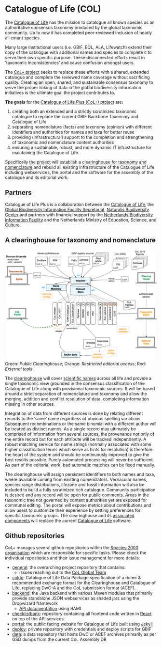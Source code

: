 # Catalogue of Life (COL)


The [Catalogue of Life](http://www.catalogueoflife.org/) has the mission to catalogue all known species as 
an authoritative consensus taxonomy produced by the global taxonomic community. 
Up to now it has completed peer-reviewed inclusion of nearly all extant species. 

Many large institutional users (i.e. GBIF, EOL, ALA, Lifewatch) extend their copy of the catalogue with additional names and species 
to complete it to serve their own specific purpose. 
These disconnected efforts result in ‘taxonomic inconsistencies’ and cause confusion amongst users. 

The [CoL+ project](docs/CoL+slide-doc.pdf) seeks to replace these efforts with a shared, extended catalogue 
and complete the reviewed name coverage without sacrificing quality. 
Creating an open, shared, and sustainable consensus taxonomy to serve the proper linking of data in the global biodiversity information initiatives 
is the ultimate goal the project contributes to. 

**The goals** for the [Catalogue of Life Plus (CoL+) project](docs/CoL+slide-doc.pdf) are: 

 1. creating both an extended and a strictly scrutinized taxonomic catalogue to replace the current GBIF Backbone Taxonomy and Catalogue of Life
 2. separating nomenclature (facts) and taxonomy (opinion) with different identifiers and authorities for names and taxa for better reuse
 3. providing (infrastructural) support to the completion and strengthening of taxonomic and nomenclature content authorities
 4. ensuring a sustainable, robust, and more dynamic IT infrastructure for maintaining the Catalogue of Life. 

Specifically [the project](docs/project-proposal.pdf) will establish a [clearinghouse for taxonomy and nomenclature](https://data.catalogue.life) 
and rebuild all existing infrastructure of the Catalogue of Life including 
webservices, the portal and the software for the assembly of the catalogue and its editorial work.

## Partners
Catalogue of Life Plus is a collaboration between the [Catalogue of Life](http://www.catalogueoflife.org/), 
the [Global Biodiversity Information Facility Secretariat](http://www.gbif.org), 
[Naturalis Biodiversity Center](https://www.naturalis.nl/) 
and partners with financial support by the [Netherlands Biodiversity Information Facility](http://www.nlbif.nl/) 
and the Netherlands Ministry of Education, Science, and Culture. 


## A clearinghouse for taxonomy and nomenclature
![](docs/design/overview.png)
Green: *Public Clearinghouse*;  Orange: *Restricted editorial access*;  Red: *External tools*


The [clearinghouse](https://data.catalogue.life) will cover [scientific names](docs/NAMES.md) across all life and provide a single taxonomic view grounded in the consensus classification of the Catalogue of Life along with provisional taxonomic sources. 
It will be based around a strict separation of nomenclature and taxonomy and allow the merging, addition and conflict resolution of data, 
completing information missing in other sources. 

Integration of data from different sources is done by relating different records to the ‘same’ name regardless of obvious spelling variations. 
Subsequent recombinations or the same binomial with a different author will be treated as distinct names. 
As a single record may ultimately be comprised of information from several sources, 
the provenance not only of the entire record but for each attribute will be tracked independently. 
A robust matching service for name strings (normally associated with some higher  classification terms which serve as hints for resolution) 
is therefore the heart of the system and should be continuously improved to give the best results possible. 
Purely automated processing will never be sufficient. As part of the editorial work, bad automatic matches can be fixed manually. 

The clearinghouse will assign persistent identifiers to both names and taxa, where available coming from existing nomenclators. 
Vernacular names, species range distributions, lifezone and fossil information will also be included to build a fully scrutinized rich catalogue. 
Community participation is desired and any record will be open for public comments. 
Areas in the taxonomic tree not governed by content authorities yet are exposed for communal editing. 
The portal will expose metrics about contributions and allow users to customize their experience by setting preferences for specific taxonomic groups. 
The clearinghouse and its [associated components](docs/ASSEMBLY.md) will replace the current [Catalogue of Life](http://www.catalogueoflife.org) software.



##  Github repositories

CoL+ manages several github repositories within the [Species 2000 organisation](https://github.com/Sp2000) which are responsible for specific tasks.
Please check the individual repositories and their issue management for more details:

 - [general](https://github.com/CatalogueOfLife/general): the overarching project repository that contains:
    - issues reaching out to the [CoL Global Team](https://github.com/CatalogueOfLife/general/issues?q=is%3Aissue+is%3Aopen+label%3A%22Global+Team%22)
 - [coldp](https://github.com/CatalogueOfLife/coldp): Catalogue of Life Data Package specification of a richer & recommended exchange format for the Clearinghouse and Catalogue of Life, replacing DwC-A and the CoL submission format (ACEF).
 - [backend](https://github.com/CatalogueOfLife/backend): the Java backend with various Maven modules that primarily provide standalone JSON webservices as shaded jars using the Dropwizard framework
    - [API documentation](https://sp2000.github.io/colplus/api/api.html) using RAML
 - [checklistbank](https://github.com/CatalogueOfLife/checklistbank): repository containing all frontend code written in [React](https://reactjs.org/) on top of the API services.
 - [portal](https://github.com/CatalogueOfLife/portal): the public facing website for Catalogue of Life built using [Jekyll](https://jekyllrb.com/)
 - [deploy](https://github.com/CatalogueOfLife/deploy): private repository with credentials and deploy scripts for GBIF
 - [data](https://github.com/CatalogueOfLife/data): a data repository that hosts DwC or ACEF archives primarily as per GSD dumps from the current CoL Assembly DB
